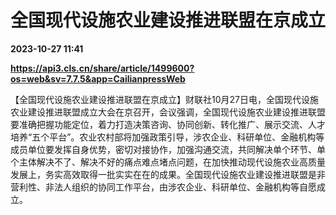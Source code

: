 # 全国现代设施农业建设推进联盟在京成立

**2023-10-27 11:41**

**https://api3.cls.cn/share/article/1499600?os=web&sv=7.7.5&app=CailianpressWeb**

【全国现代设施农业建设推进联盟在京成立】财联社10月27日电，全国现代设施农业建设推进联盟成立大会在京召开，会议强调，全国现代设施农业建设推进联盟要准确把握功能定位，着力打造决策咨询、协同创新、转化推广、展示交流、人才培养“五个平台”。农业农村部将加强政策引导，涉农企业、科研单位、金融机构等成员单位要发挥自身优势，密切对接协作，加强沟通交流，共同解决单个环节、单个主体解决不了、解决不好的痛点难点堵点问题，在加快推动现代设施农业高质量发展上，务实高效取得一批实实在在的成果。全国现代设施农业建设推进联盟是非营利性、非法人组织的协同工作平台，由涉农企业、科研单位、金融机构等自愿成立。